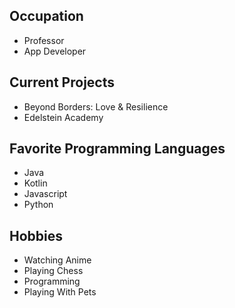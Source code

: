 ## Occupation
- Professor
- App Developer

## Current Projects
- Beyond Borders: Love & Resilience
- Edelstein Academy

## Favorite Programming Languages
- Java
- Kotlin
- Javascript
- Python

## Hobbies
- Watching Anime
- Playing Chess
- Programming
- Playing With Pets
